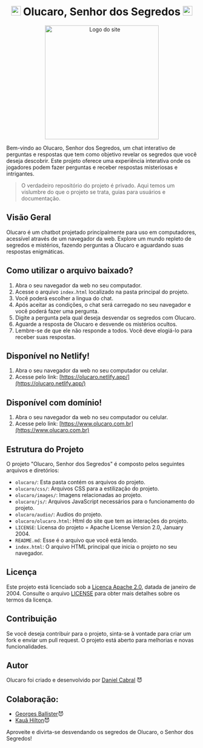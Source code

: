 <h1 align="center"><img width="25" height="25" src="https://img.icons8.com/water-color/50/millenium-eye.png" alt="millenium-eye"/> Olucaro, Senhor dos Segredos <img width="25" height="25" src="https://img.icons8.com/water-color/50/millenium-eye.png" alt="millenium-eye"/></h1>
<p align="center">
  <img width="300" height="300" src="olucaro/images/olucaro.png" alt="Logo do site">
</p>
  Bem-vindo ao Olucaro, Senhor dos Segredos, um chat interativo de perguntas e respostas que tem como objetivo revelar os segredos que você deseja descobrir. Este projeto oferece uma experiência interativa onde os jogadores podem fazer perguntas e receber respostas misteriosas e intrigantes.

  >O verdadeiro repositório do projeto é privado. Aqui temos um vislumbre do que o projeto se trata, guias para usuários e documentação.

## Visão Geral

Olucaro é um chatbot projetado principalmente para uso em computadores, acessível através de um navegador da web. Explore um mundo repleto de segredos e mistérios, fazendo perguntas a Olucaro e aguardando suas respostas enigmáticas. 

## Como utilizar o arquivo baixado?

1. Abra o seu navegador da web no seu computador.
2. Acesse o arquivo `index.html` localizado na pasta principal do projeto.
3. Você poderá escolher a lingua do chat.
5. Após aceitar as condições,  o chat será carregado no seu navegador e você poderá fazer uma pergunta.
6. Digite a pergunta pela qual deseja desvendar os segredos com Olucaro.
7. Aguarde a resposta de Olucaro e desvende os mistérios ocultos.
8. Lembre-se de que ele não responde a todos. Você deve elogiá-lo para receber suas respostas.

## Disponível no Netlify!

1. Abra o seu navegador da web no seu computador ou celular.
2. Acesse pelo link: [https://olucaro.netlify.app/](https://olucaro.netlify.app/)

## Disponível com domínio!

1. Abra o seu navegador da web no seu computador ou celular.
2. Acesse pelo link: [https://www.olucaro.com.br](https://www.olucaro.com.br)

## Estrutura do Projeto

O projeto "Olucaro, Senhor dos Segredos" é composto pelos seguintes arquivos e diretórios:

- `olucaro/`: Esta pasta contém os arquivos do projeto.
- `olucaro/css/`: Arquivos CSS para a estilização do projeto.
- `olucaro/images/`: Imagens relacionadas ao projeto.
- `olucaro/js/`: Arquivos JavaScript necessários para o funcionamento do projeto.
- `olucaro/audio/`: Audios do projeto.
- `olucaro/olucaro.html`: Html do site que tem as interações do projeto.
- `LICENSE`: Licensa do projeto = Apache License Version 2.0, January 2004.
- `README.md`: Esse é o arquivo que você está lendo.
- `index.html`: O arquivo HTML principal que inicia o projeto no seu navegador.

## Licença

Este projeto está licenciado sob a [Licença Apache 2.0](http://www.apache.org/licenses/), datada de janeiro de 2004. Consulte o arquivo [LICENSE](LICENSE) para obter mais detalhes sobre os termos da licença.

## Contribuição

Se você deseja contribuir para o projeto, sinta-se à vontade para criar um fork e enviar um pull request. O projeto está aberto para melhorias e novas funcionalidades.

## Autor

Olucaro foi criado e desenvolvido por [Daniel Cabral](https://github.com/danieldemac) 😈

## Colaboração:
<ul>
  <li><a href='https://github.com/GeorgesBallister'>Georges Ballister</a>😈</li>
  <li><a href='https://github.com/Hkaua'>Kauã Hilton</a>😈</li>
</ul>


Aproveite e divirta-se desvendando os segredos de Olucaro, o Senhor dos Segredos!
